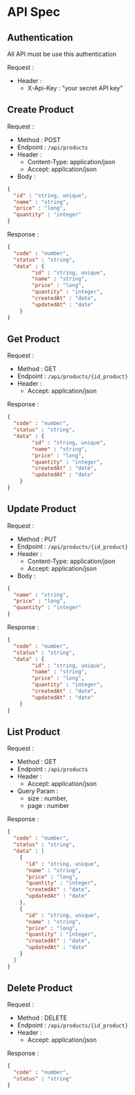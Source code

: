 # API Spec

## Authentication

All API must be use this authentication

Request :
- Header :
  - X-Api-Key : "your secret API key"

## Create Product

Request :
- Method : POST
- Endpoint : `/api/products`
- Header :
    - Content-Type: application/json
    - Accept: application/json
- Body :

```json
{
  "id" : "string, unique",
  "name" : "string",
  "price" : "long",
  "quantity" : "integer"
}
```

Response :
```json
{
  "code" : "number",
  "status" : "string",
  "data" : {
        "id" : "string, unique",
        "name" : "string",
        "price" : "long",
        "quantity" : "integer",
        "createdAt" : "date",
        "updatedAt" : "date"
    }
}
```

## Get Product

Request :
- Method : GET
- Endpoint : `/api/products/{id_product}`
- Header :
    - Accept: application/json

Response :
```json
{
  "code" : "number",
  "status" : "string",
  "data" : {
        "id" : "string, unique",
        "name" : "string",
        "price" : "long",
        "quantity" : "integer",
        "createdAt" : "date",
        "updatedAt" : "date"
    }
}
```

## Update Product

Request :
- Method : PUT
- Endpoint : `/api/products/{id_product}`
- Header :
    - Content-Type: application/json
    - Accept: application/json
- Body :

```json
{
  "name" : "string",
  "price" : "long",
  "quantity" : "integer"
}
```

Response :
```json
{
  "code" : "number",
  "status" : "string",
  "data" : {
        "id" : "string, unique",
        "name" : "string",
        "price" : "long",
        "quantity" : "integer",
        "createdAt" : "date",
        "updatedAt" : "date"
    }
}
```

## List Product

Request :
- Method : GET
- Endpoint : `/api/products`
- Header :
    - Accept: application/json
- Query Param :
    - size : number,
    - page : number

Response :
```json
{
  "code" : "number",
  "status" : "string",
  "data" : [
    {
      "id" : "string, unique",
      "name" : "string",
      "price" : "long",
      "quantity" : "integer",
      "createdAt" : "date",
      "updatedAt" : "date"
    },
    {
      "id" : "string, unique",
      "name" : "string",
      "price" : "long",
      "quantity" : "integer",
      "createdAt" : "date",
      "updatedAt" : "date"
    }
  ]
}
```

## Delete Product

Request :
- Method : DELETE
- Endpoint : `/api/products/{id_product}`
- Header :
    - Accept: application/json

Response :
```json
{
  "code" : "number",
  "status" : "string"
}
```